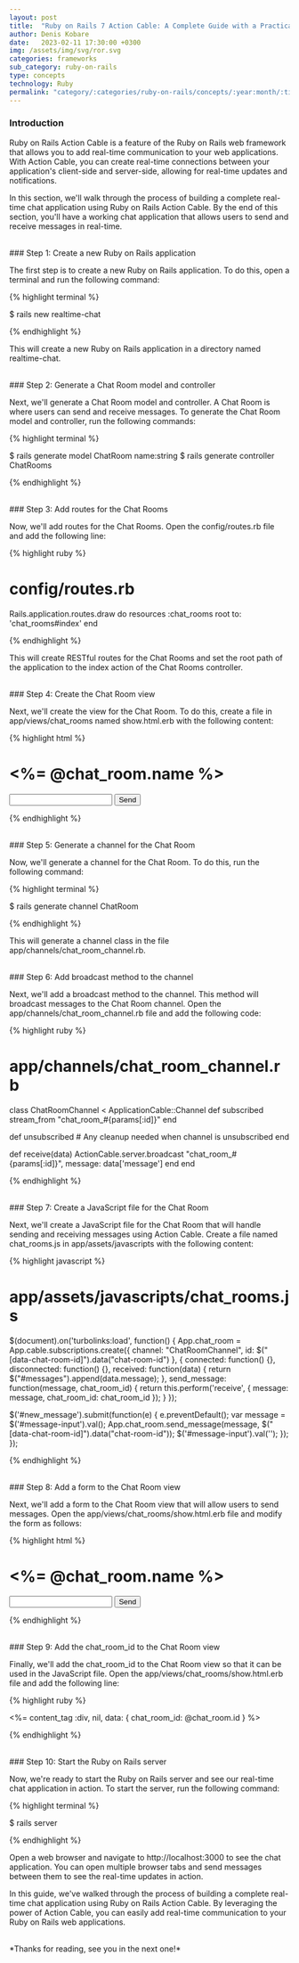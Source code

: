 ```yaml
---
layout: post
title:  "Ruby on Rails 7 Action Cable: A Complete Guide with a Practical Example"
author: Denis Kobare
date:   2023-02-11 17:30:00 +0300
img: /assets/img/svg/ror.svg
categories: frameworks
sub_category: ruby-on-rails
type: concepts
technology: Ruby
permalink: "category/:categories/ruby-on-rails/concepts/:year:month/:title"
---
```



### Introduction

Ruby on Rails Action Cable is a feature of the Ruby on Rails web framework that 
allows you to add real-time communication to your web applications. With Action 
Cable, you can create real-time connections between your application's client-side 
and server-side, allowing for real-time updates and notifications.

In this section, we'll walk through the process of building a complete real-time 
chat application using Ruby on Rails Action Cable. By the end of this section, 
you'll have a working chat application that allows users to send and receive 
messages in real-time.



<br>
### Step 1: Create a new Ruby on Rails application

The first step is to create a new Ruby on Rails application. To do this, open a 
terminal and run the following command:

{% highlight terminal %}

$ rails new realtime-chat

{% endhighlight  %}

This will create a new Ruby on Rails application in a directory named realtime-chat.


<br>
### Step 2: Generate a Chat Room model and controller

Next, we'll generate a Chat Room model and controller. A Chat Room is where users 
can send and receive messages. To generate the Chat Room model and controller, 
run the following commands:


{% highlight terminal %}

$ rails generate model ChatRoom name:string
$ rails generate controller ChatRooms

{% endhighlight  %}


<br>
### Step 3: Add routes for the Chat Rooms

Now, we'll add routes for the Chat Rooms. Open the config/routes.rb file and add 
the following line:

{% highlight ruby %}
# config/routes.rb

Rails.application.routes.draw do
  resources :chat_rooms
  root to: 'chat_rooms#index'
end

{% endhighlight  %}

This will create RESTful routes for the Chat Rooms and set the root path of the 
application to the index action of the Chat Rooms controller.


<br>
### Step 4: Create the Chat Room view

Next, we'll create the view for the Chat Room. To do this, create a file in 
<span class="badge">app/views/chat_rooms</span> named 
<span class="badge">show.html.erb</span> with the following content:

{% highlight html %}
 <!-- app/views/chat_rooms/show.html.erb -->

<h1><%= @chat_room.name %></h1>
<div id="messages"></div>
<form>
  <input type="text" id="message-input" />
  <input type="submit" value="Send" />
</form>

{% endhighlight  %}


<br>
### Step 5: Generate a channel for the Chat Room

Now, we'll generate a channel for the Chat Room. To do this, run the following command:

{% highlight terminal %}

$ rails generate channel ChatRoom

{% endhighlight  %}

This will generate a channel class in the file <span class="badge">app/channels/chat_room_channel.rb</span>.


<br>
### Step 6: Add broadcast method to the channel

Next, we'll add a broadcast method to the channel. This method will broadcast 
messages to the Chat Room channel. Open the <span class="badge">app/channels/chat_room_channel.rb</span> 
file and add the following code:
 
{% highlight ruby %}
# app/channels/chat_room_channel.rb

class ChatRoomChannel < ApplicationCable::Channel
  def subscribed
    stream_from "chat_room_#{params[:id]}"
  end

  def unsubscribed
    # Any cleanup needed when channel is unsubscribed
  end

  def receive(data)
    ActionCable.server.broadcast "chat_room_#{params[:id]}", message: data['message']
  end
end

{% endhighlight  %}


<br>
### Step 7: Create a JavaScript file for the Chat Room

Next, we'll create a JavaScript file for the Chat Room that will handle sending 
and receiving messages using Action Cable. Create a file named 
<span class="badge">chat_rooms.js</span> in <span class="badge">app/assets/javascripts</span> with the following content:

{% highlight javascript %}
# app/assets/javascripts/chat_rooms.js

$(document).on('turbolinks:load', function() {
  App.chat_room = App.cable.subscriptions.create({ channel: "ChatRoomChannel", id: $("[data-chat-room-id]").data("chat-room-id") }, {
    connected: function() {},
    disconnected: function() {},
    received: function(data) {
      return $("#messages").append(data.message);
    },
    send_message: function(message, chat_room_id) {
      return this.perform('receive', {
        message: message,
        chat_room_id: chat_room_id
      });
    }
  });

  $('#new_message').submit(function(e) {
    e.preventDefault();
    var message = $('#message-input').val();
    App.chat_room.send_message(message, $("[data-chat-room-id]").data("chat-room-id"));
    $('#message-input').val('');
  });
});

{% endhighlight  %}


<br>
### Step 8: Add a form to the Chat Room view

Next, we'll add a form to the Chat Room view that will allow users to send messages. 
Open the <span class="badge">app/views/chat_rooms/show.html.erb</span> file and 
modify the form as follows:


{% highlight html %}

<!-- app/views/chat_rooms/show.html.erb -->

<h1><%= @chat_room.name %></h1>
<div id="messages"></div>
<form id="new_message">
  <input type="text" id="message-input" />
  <input type="submit" value="Send" />
</form>

{% endhighlight  %}


<br>
### Step 9: Add the chat_room_id to the Chat Room view

Finally, we'll add the chat_room_id to the Chat Room view so that it can be used 
in the JavaScript file. Open the <span class="badge">app/views/chat_rooms/show.html.erb</span> 
file and add the following line:


{% highlight ruby %}
<!-- app/views/chat_rooms/show.html.erb -->

<%= content_tag :div, nil, data: { chat_room_id: @chat_room.id } %>

{% endhighlight  %}


<br>
### Step 10: Start the Ruby on Rails server

Now, we're ready to start the Ruby on Rails server and see our real-time chat 
application in action. To start the server, run the following command:


{% highlight terminal %}

$ rails server

{% endhighlight  %}


Open a web browser and navigate to http://localhost:3000 to see the chat application. 
You can open multiple browser tabs and send messages between them to see the real-time updates in action.

In this guide, we've walked through the process of building a complete real-time 
chat application using Ruby on Rails Action Cable. By leveraging the power of 
Action Cable, you can easily add real-time communication to your Ruby on Rails web applications.



<br>
*Thanks for reading, see you in the next one!*
